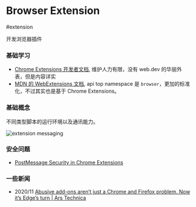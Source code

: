 Browser Extension
===
#extension

开发浏览器插件

### 基础学习

- [Chrome Extensions 开发者文档](https://developer.chrome.com/extensions), 维护人力有限，没有 web.dev 的华丽外表，但是内容详实
- [MDN 的 WebExtensions 文档](https://developer.mozilla.org/en-US/docs/Mozilla/Add-ons/WebExtensions), api top namespace 是 `browser`，更加的标准化，不过其实也是基于 Chrome Extensions。

### 基础概念

不同类型脚本的运行环境以及通讯能力。

![extension messaging](https://i.loli.net/2020/08/12/Oc8pbMvsH1gl6BZ.png)

### 安全问题

- [PostMessage Security in Chrome Extensions](https://owasp.org/www-chapter-london/assets/slides/OWASPLondon_PostMessage_Security_in_Chrome_Extensions.pdf)


### 一些新闻

- 2020/11 [Abusive add-ons aren’t just a Chrome and Firefox problem. Now it’s Edge’s turn | Ars Technica](https://arstechnica.com/gadgets/2020/11/fraudulent-add-ons-infiltrate-the-official-microsoft-edge-store/#p3)